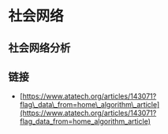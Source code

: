 # 社会网络

## 社会网络分析

## 链接

* [https://www.atatech.org/articles/143071?flag\_data\_from=home\_algorithm\_article](https://www.atatech.org/articles/143071?flag_data_from=home_algorithm_article)

